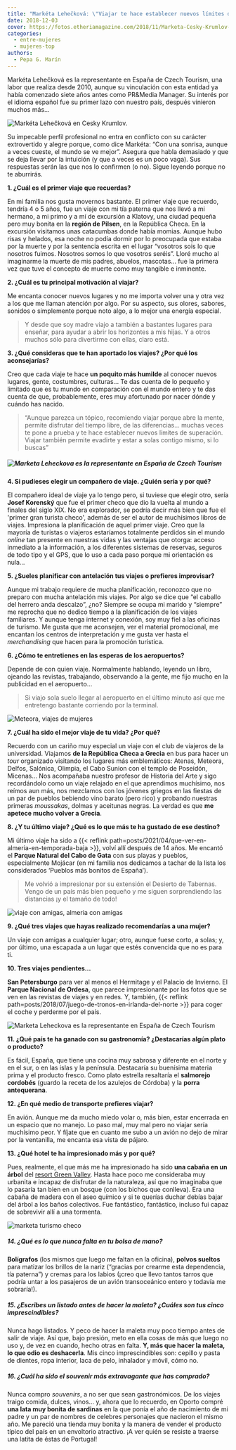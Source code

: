```yaml
---
title: "Markéta Lehečková: \"Viajar te hace establecer nuevos límites de superación\""
date: 2018-12-03
cover: https://fotos.etheriamagazine.com/2018/11/Marketa-Cesky-Krumlov-mujer-etheria-1.jpg
categories: 
  - entre-mujeres
  - mujeres-top
authors: 
  - Pepa G. Marín
---
```


Markéta Lehečková es la representante en España de Czech Tourism, una labor que realiza desde 2010, aunque su vinculación con esta entidad ya había comenzado siete años antes como PR&Media Manager. Su interés por el idioma español fue su primer lazo con nuestro país, después vinieron muchos más...

![Markéta Lehečková en Cesky Krumlov.](https://fotos.etheriamagazine.com/2018/11/Marketa-Cesky-Krumlov-mujer-etheria-1.jpg "Markéta Lehečková en Cesky Krumlov.")

Su impecable perfil profesional no entra en conflicto con su carácter extrovertido y 
alegre porque, como dice Markéta: “Con una sonrisa, aunque a veces cueste, el mundo se 
ve mejor”. Asegura que habla demasiado y que se deja llevar por la intuición (y que a 
veces es un poco vaga). Sus respuestas serán las que nos lo confirmen (o no). Sigue 
leyendo porque no te aburrirás. 

**1\. ¿Cuál es el primer viaje que recuerdas?** 

En mi familia nos gusta movernos bastante. El primer viaje que recuerdo, tendría 4 o 5 
años, fue un viaje con mi tía paterna que nos llevó a mi hermano, a mi primo y a mí de 
excursión a Klatovy, una ciudad pequeña pero muy bonita en la **región de Pilsen**, en 
la República Checa. En la excursión visitamos unas catacumbas donde había momias. Aunque 
hubo risas y helados, esa noche no podía dormir por lo preocupada que estaba por la 
muerte y por la sentencia escrita en el lugar “vosotros sois lo que nosotros fuimos. 
Nosotros somos lo que vosotros seréis”. Lloré mucho al imaginarme la muerte de mis 
padres, abuelos, mascotas... fue la primera vez que tuve el concepto de muerte como muy 
tangible e inminente. 

**2\. ¿Cuál es tu principal motivación al viajar?** 

Me encanta conocer nuevos lugares y no me importa volver una y otra vez a los que me 
llaman atención por algo. Por su aspecto, sus olores, sabores, sonidos o simplemente 
porque noto algo, a lo mejor una energía especial. 

> Y desde que soy madre viajo a también a bastantes lugares para enseñar, para ayudar a 
> abrir los horizontes a mis hijas. Y a otros muchos sólo para divertirme con ellas, claro 
> está. 

**3\. ¿Qué consideras que te han aportado los viajes? ¿Por qué los aconsejarías?** 

Creo que cada viaje te hace **un poquito más humilde** al conocer nuevos lugares, gente, 
costumbres, culturas... Te das cuenta de lo pequeño y limitado que es tu mundo en 
comparación con el mundo entero y te das cuenta de que, probablemente, eres muy 
afortunado por nacer dónde y cuándo has nacido. 

> “Aunque parezca un tópico, recomiendo viajar porque abre la mente, permite disfrutar del 
> tiempo libre, de las diferencias… muchas veces te pone a prueba y te hace establecer 
> nuevos límites de superación. Viajar también permite evadirte y estar a solas contigo 
> mismo, si lo buscas” 

##### ![Marketa Leheckova es la representante en España de Czech Tourism](https://fotos.etheriamagazine.com/2018/11/Marketa-Mikulov.jpg "Markéta Leheckova es la representante en España de Czech Tourism")

**4\. Si pudieses elegir un compañero de viaje. ¿Quién sería y por qué?** 

El compañero ideal de viaje ya lo tengo pero, si tuviese que elegir otro, sería **Josef 
Korenský** que fue el primer checo que dio la vuelta al mundo a finales del siglo XIX. 
No era explorador, se podría decir más bien que fue el 'primer gran turista checo', 
además de ser el autor de muchísimos libros de viajes. Impresiona la planificación de 
aquel primer viaje. Creo que la mayoría de turistas o viajeros estaríamos totalmente 
perdidos sin el mundo _online_ tan presente en nuestras vidas y las ventajas que otorga: 
acceso inmediato a la información, a los diferentes sistemas de reservas, seguros de 
todo tipo y el GPS, que lo uso a cada paso porque mi orientación es nula... 

**5\. ¿Sueles planificar con antelación tus viajes o prefieres improvisar?** 

Aunque mi trabajo requiere de mucha planificación, reconozco que no preparo con mucha 
antelación mis viajes. Por algo se dice que “el caballo del herrero anda descalzo”, ¿no? 
Siempre se ocupa mi marido y “siempre” me reprocha que no dedico tiempo a la 
planificación de los viajes familiares. Y aunque tenga internet y conexión, soy muy fiel 
a las oficinas de turismo. Me gusta que me aconsejen, ver el material promocional, me 
encantan los centros de interpretación y me gusta ver hasta el _merchandising_ que hacen 
para la promoción turística. 

**6\. ¿Cómo te entretienes en las esperas de los aeropuertos?** 

Depende de con quien viaje. Normalmente hablando, leyendo un libro, ojeando las 
revistas, trabajando, observando a la gente, me fijo mucho en la publicidad en el 
aeropuerto... 

> Si viajo sola suelo llegar al aeropuerto en el último minuto así que me entretengo 
> bastante corriendo por la terminal. 

![Meteora, viajes de mujeres](https://fotos.etheriamagazine.com/2018/11/meteora-grecia-mujeres-etheria.jpg "Meteora (Grecia).")

**7\. ¿Cuál ha sido el mejor viaje de tu vida? ¿Por qué?** 

Recuerdo con un cariño muy especial un viaje con el club de viajeros de la universidad. 
Viajamos **de la República Checa a Grecia** en bus para hacer un _tour_ organizado 
visitando los lugares más emblemáticos: Atenas, Meteora, Delfos, Salónica, Olimpia, el 
Cabo Sunion con el templo de Poseidón, Micenas... Nos acompañaba nuestro profesor de 
Historia del Arte y sigo recordándolo como un viaje relajado en el que aprendimos 
muchísimo, nos reímos aun más, nos mezclamos con los jóvenes griegos en las fiestas de 
un par de pueblos bebiendo vino barato (pero rico) y probando nuestras primeras 
_moussakas_, dolmas y aceitunas negras. La verdad es que **me apetece mucho volver a 
Grecia**. 

**8\. ¿Y tu último viaje? ¿Qué es lo que más te ha gustado de ese destino?** 

Mi último viaje ha sido a {{< reflink 
path=posts/2021/04/que-ver-en-almeria-en-temporada-baja >}}, volví allí después de 14 
años. Me encantó el **Parque Natural del Cabo de Gata** con sus playas y pueblos, 
especialmente Mojácar (en mi familia nos dedicamos a tachar de la lista los considerados 
‘Pueblos más bonitos de España’). 

> Me volvió a impresionar por su extensión el Desierto de Tabernas. Vengo de un país más 
> bien pequeño y me siguen sorprendiendo las distancias ¡y el tamaño de todo! 

![viaje con amigas, almeria con amigas](https://fotos.etheriamagazine.com/2018/11/carboneras-almeria.jpg "Atardecer en Carboneras (Almería).")

**9\. ¿Qué tres viajes que hayas realizado recomendarías a una mujer?** 

Un viaje con amigas a cualquier lugar; otro, aunque fuese corto, a solas; y, por último, 
una escapada a un lugar que estés convencida que no es para ti. 

**10\. Tres viajes pendientes…** 

**San Petersburgo** para ver al menos el Hermitage y el Palacio de Invierno. El **Parque 
Nacional de Ordesa**, que parece impresionante por las fotos que se ven en las revistas 
de viajes y en redes. Y, también, {{< reflink 
path=posts/2018/07/juego-de-tronos-en-irlanda-del-norte >}} para coger el coche y 
perderme por el país. 

![Marketa Leheckova es la representante en España de Czech Tourism](https://fotos.etheriamagazine.com/2018/05/10-Calzada-del-Gigante-Juego-de-Tronos-Irlanda-Norte.jpg "Calzada del Gigante (Irlanda del Norte).")

**11\. ¿Qué país te ha ganado con su gastronomía? ¿Destacarías algún plato o producto?** 

Es fácil, España, que tiene una cocina muy sabrosa y diferente en el norte y en el sur, 
o en las islas y la península. Destacaría su buenísima materia prima y el producto 
fresco. Como plato estrella resaltaría el **salmorejo cordobés** (guardo la receta de 
los azulejos de Córdoba) y la **porra antequerana**. 

**12\. ¿En qué medio de transporte prefieres viajar?** 

En avión. Aunque me da mucho miedo volar o, más bien, estar encerrada en un espacio que 
no manejo. Lo paso mal, muy mal pero no viajar sería muchísimo peor. Y fíjate que en 
cuanto me subo a un avión no dejo de mirar por la ventanilla, me encanta esa vista de 
pájaro. 

**13\. ¿Qué hotel te ha impresionado más y por qué?** 

Pues, realmente, el que más me ha impresionado ha sido **una cabaña en un árbol** del 
[resort Green Valley](http://www.green-valley.cz/tree-house/stromovy-dum). Hasta hace 
poco me consideraba muy urbanita e incapaz de disfrutar de la naturaleza, así que no 
imaginaba que lo pasaría tan bien en un bosque (con los bichos que conlleva). Era una 
cabaña de madera con el aseo químico y si te querías duchar debías bajar del árbol a los 
baños colectivos. Fue fantástico, fantástico, incluso fui capaz de sobrevivir allí a una 
tormenta. 

![marketa turismo checo](https://fotos.etheriamagazine.com/2018/11/cabaña.jpg "Cabaña a 9 metros de altura en el (©) Resort Green Valley (a unos 50 km de Praga).")

##### 14\. ¿Qué es lo que nunca falta en tu bolsa de mano?

**Bolígrafos** (los mismos que luego me faltan en la oficina), **polvos sueltos** para 
matizar los brillos de la nariz (“gracias por crearme esta dependencia, tía paterna”) y 
cremas para los labios (¡creo que llevo tantos tarros que podría untar a los pasajeros 
de un avión transoceánico entero y todavía me sobraría!). 

##### 15\. ¿Escribes un listado antes de hacer la maleta? ¿Cuáles son tus cinco imprescindibles?

Nunca hago listados. Y peco de hacer la maleta muy poco tiempo antes de salir de viaje. 
Así que, bajo presión, meto en ella cosas de más que luego no uso y, de vez en cuando, 
hecho otras en falta. **Y, más que hacer la maleta, lo que odio es deshacerla**. Mis 
cinco imprescindibles son: cepillo y pasta de dientes, ropa interior, laca de pelo, 
inhalador y móvil, cómo no. 

##### 16\. ¿Cuál ha sido el souvenir más extravagante que has comprado?

Nunca compro _souvenirs_, a no ser que sean gastronómicos. De los viajes traigo comida, 
dulces, vinos… y, ahora que lo recuerdo, en Oporto compré **una lata muy bonita de 
sardinas** en la que ponía el año de nacimiento de mi padre y un par de nombres de 
celebres personajes que nacieron el mismo año. Me pareció una tienda muy bonita y la 
manera de vender el producto típico del país en un envoltorio atractivo. ¡A ver quién se 
resiste a traerse una latita de éstas de Portugal!
